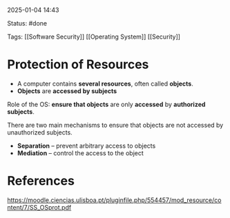 2025-01-04 14:43

Status: #done 

Tags: [[Software Security]] [[Operating System]] [[Security]] 

# Protection of Resources

- A computer contains **several resources**, often called **objects**.
- **Objects** are **accessed by subjects**

Role of the OS: **ensure that objects** are only **accessed** by **authorized subjects**.

There are two main mechanisms to ensure that objects are not accessed by unauthorized subjects.
- **Separation** – prevent arbitrary access to objects
- **Mediation** – control the access to the object

# References

https://moodle.ciencias.ulisboa.pt/pluginfile.php/554457/mod_resource/content/7/SS_OSprot.pdf